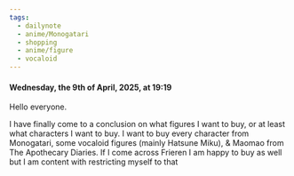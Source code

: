 ```yaml
---
tags:
  - dailynote
  - anime/Monogatari
  - shopping
  - anime/figure
  - vocaloid
---
```

#### Wednesday, the 9th of April, 2025, at 19:19

Hello everyone. 







I have finally come to a conclusion on what figures I want to buy, or at least what characters I want to buy. I want to buy every character from Monogatari, some vocaloid figures (mainly Hatsune Miku), & Maomao from The Apothecary Diaries. If I come across Frieren I am happy to buy as well but I am content with restricting myself to that